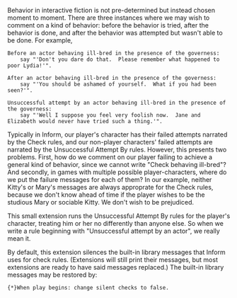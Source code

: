 Behavior in interactive fiction is not pre-determined but instead chosen moment to moment.  There are three instances where we may wish to comment on a kind of behavior:  before the behavior is tried, after the behavior is done, and after the behavior was attempted but wasn't able to be done.  For example,

	Before an actor behaving ill-bred in the presence of the governess:
		say "'Don't you dare do that.  Please remember what happened to poor Lydia!'".
	
	After an actor behaving ill-bred in the presence of the governess:
		say "'You should be ashamed of yourself.  What if you had been seen?'".
	
	Unsuccessful attempt by an actor behaving ill-bred in the presence of the governess:
		say "'Well I suppose you feel very foolish now.  Jane and Elizabeth would never have tried such a thing.'".

Typically in Inform, our player's character has their failed attempts narrated by the Check rules, and our non-player characters' failed attempts are narrated by the Unsuccessful Attempt By rules.  However, this presents two problems.  First, how do we comment on our player failing to achieve a general kind of behavior, since we cannot write "Check behaving ill-bred"?  And secondly, in games with multiple possible player-characters, where do we put the failure messages for each of them?  In our example, neither Kitty's or Mary's messages are always approprate for the Check rules, because we don't know ahead of time if the player wishes to be the studious Mary or sociable Kitty.  We don't wish to be prejudiced.

This small extension runs the Unsuccessful Attempt By rules for the player's character, treating him or her no differently than anyone else.  So when we write a rule beginning with "Unsuccessful attempt by an actor", we really mean it.

By default, this extension silences the built-in library messages that Inform uses for check rules.  (Extensions will still print their messages, but most extensions are ready to have said messages replaced.)  The built-in library messages may be restored by:

	{*}When play begins: change silent checks to false.


